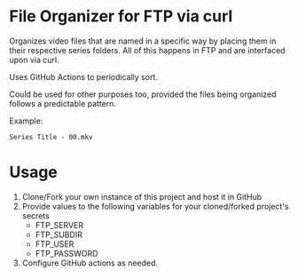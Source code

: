 # File Organizer for FTP via curl
Organizes video files that are named in a specific way by placing them in their respective series folders. All of this happens in FTP and are interfaced upon via curl. 

Uses GitHub Actions to periodically sort.

Could be used for other purposes too, provided the files being organized follows a predictable pattern.

Example:
```
Series Title - 00.mkv
```



# Usage

1. Clone/Fork your own instance of this project and host it in GitHub
2. Provide values to the following variables for your cloned/forked project's secrets
    - FTP_SERVER
    - FTP_SUBDIR
    - FTP_USER
    - FTP_PASSWORD
3. Configure GitHub actions as needed.

